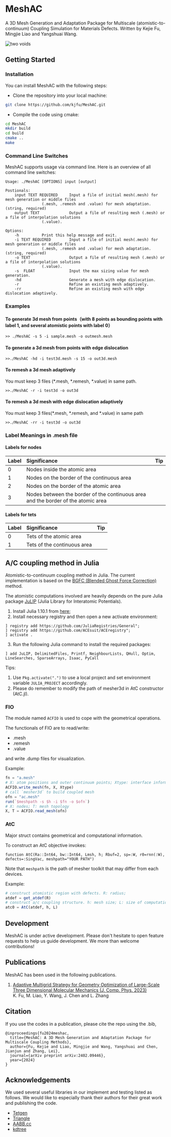 <!--
 * @Author: Kejie Fu
 * @Date: 2023-03-11 23:20:09
 * @LastEditTime: 2023-04-23 23:22:17
 * @LastEditors: Kejie Fu
 * @Description: 
 * @FilePath: /MeshAC/README.md
-->

# MeshAC

A 3D Mesh Generation and Adaptation Package for Multiscale (atomistic-to-continuum) Coupling Simulation for Materials Defects. Written by Kejie Fu, Mingjie Liao and Yangshuai Wang.

![two voids](./data/two_voids.jpg)

## Getting Started
### Installation

You can install MeshAC with the following steps:
- Clone the repository into your local machine:

```bash
git clone https://github.com/kjfu/MeshAC.git
```

- Compile the code using cmake:
  
```bash
cd MeshAC
mkdir build
cd build
cmake ..
make
```
### Command Line Switches

MeshAC supports usage via command line. Here is an overview of all command line switches:

```
Usage: ./MeshAC [OPTIONS] input [output]

Postionals:
	input TEXT REQUIRED     Input a file of initial mesh(.mesh) for mesh generation or middle files
				(.mesh, .remesh and .value) for mesh adaptation.(string, required)
	output TEXT             Output a file of resulting mesh (.mesh) or a file of interpolation solutions
				(.value).

Options:
	-h			Print this help message and exit.
	-i TEXT REQUIRED        Input a file of initial mesh(.mesh) for mesh generation or middle files
				(.mesh, .remesh and .value) for mesh adaptation.(string, required)
	-o TEXT                 Output a file of resulting mesh (.mesh) or a file of interpolation solutions
				(.value).
	-s  FLOAT               Input the max sizing value for mesh generation.
	-hd                     Generate a mesh with edge dislocation.
	-r                      Refine an existing mesh adaptively.
	-rr                     Refine an existing mesh with edge dislocation adaptively.
```
### Examples
#### To generate 3d mesh from points（with 8 points as bounding points with label 1, and several atomistic points with label 0）
```
>> ./MeshAC -s 5 -i sample.mesh -o outmesh.mesh
```
#### To generate a 3d mesh from points with edge dislocation

```
>>./MeshAC -hd -i test3d.mesh -s 15 -o out3d.mesh
````

#### To remesh a 3d mesh adaptively
You must keep 3 files (*.mesh, *.remesh, *.value) in same path.
```
>>./MeshAC -r -i test3d -o out3d
```

#### To remesh a 3d mesh with edge dislocation adaptively
You must keep 3 files(*.mesh, *.remesh, and *.value) in same path 
```
>>./MeshAC -rr -i test3d -o out3d
```

### Label Meanings in .mesh file

#### Labels for nodes

| Label | Significance |Tip|
|:------|:-------|:-----|
|0|Nodes inside the atomic area||
|1|Nodes on the border of the continuous area||
|2|Nodes on the border of the atomic area||
|3|Nodes between the border of the continuous area and the border of the atomic area||
#### Labels for tets

| Label | Significance |Tip|
|:------|:-------|:-----|
|0|Tets of the atomic area||
|1|Tets of the continuous area||


<!-- ## Overview

We now summarize the main components of the library. 

1. Mesh generation

2. Mesh adaptation

3. ...

The following functionals are currently supported:
- [`...`](...) ....

From Mesher3DForSJTU package ... -->

## A/C coupling method in Julia

Atomistic-to-continuum coupling method in Julia. The current implementation is based on the [BGFC (Blended Ghost Force Correction)](https://epubs.siam.org/doi/10.1137/15M1020241) method.

The atomistic computations involved are heavily depends on the pure Julia package [JuLIP](https://github.com/JuliaMolSim/JuLIP.jl) (Julia Library for Interatomic Potentials).

1. Install Julia 1.10.1 from [here](https://julialang.org/downloads/); 
2. Install necessary registry and then open a new activate environment:
```
] registry add https://github.com/JuliaRegistries/General"; 
] registry add https://github.com/ACEsuit/ACEregistry"; 
] activate .
```
3. Run the following Julia command to install the required packages:
```
] add JuLIP, DelimitedFiles, Printf, NeighbourLists, QHull, Optim, LineSearches, SparseArrays, Isaac, PyCall
```

Tips:
1. Use ```Pkg.activate(".")``` to use a local project and set environment variable ```JULIA_PROJECT``` accordingly. 
2. Please do remember to modify the path of mesher3d in AtC constructor (AtC.jl).

### FIO

The module named `ACFIO` is used to cope with the geometrical operations.

The functionals of FIO are to read/write:   

- .mesh
- .remesh   
- .value   

and write .dump files for visualization.

Example:

```julia
fn = "a.mesh"
# X: atom positions and outer continuum points; Xtype: interface information
ACFIO.write_mesh(fn, X, Xtype)
# call `mesher3d` to build coupled mesh
ofn = "ac.mesh"
run(`$meshpath -s $h -i $fn -o $ofn`)
# X: nodes; T: mesh topology
X, T = ACFIO.read_mesh(ofn)
```

### AtC

Major struct contains geometrical and computational information.

To construct an AtC objective invokes:   
```
function AtC(Ra::Int64, bw::Int64, Lmsh, h; Rbuf=2, sp=:W, r0=rnn(:W), defects=:SingVac, meshpath="YOUR PATH")
```
Note that `meshpath` is the path of mesher toolkit that may differ from each devices.

Example:

```julia
# construct atomistic region with defects. R: radius; 
atdef = get_atdef(R)
# construct a/c coupling structure. h: mesh size; L: size of computational domain
atc0 = AtC(atdef, h, L)
```

## Development

MeshAC is under active development. Please don't hesitate to open feature requests to help us guide development. We more than welcome contributions!

## Publications

MeshAC has been used in the following publications.

1. [Adaptive Multigrid Strategy for Geometry Optimization of Large-Scale Three Dimensional Molecular Mechanics (J. Comp. Phys. 2023)](https://www.sciencedirect.com/science/article/pii/S0021999123002085)<br> K. Fu, M. Liao, Y. Wang, J. Chen and L. Zhang

## Citation

If you use the codes in a publication, please cite the repo using the .bib,

```
@inproceedings{fu2024meshac,
  title={MeshAC: A 3D Mesh Generation and Adaptation Package for Multiscale Coupling Methods},
  author={Fu, Kejie and Liao, Mingjie and Wang, Yangshuai and Chen, Jianjun and Zhang, Lei},
  journal={arXiv preprint arXiv:2402.09446},
  year={2024}
}
```

## Acknowledgements

We used several useful libraries in our implement and testing listed as follows. We would like to especially thank their authors for their great work and publishing the code.

- [Tetgen](http://www.tetgen.org)
- [Triangle](http://www.cs.cmu.edu/~quake/triangle.html)
- [AABB.cc](https://github.com/lohedges/aabbcc.git)
- [kdtree](https://github.com/jtsiomb/kdtree.git)

